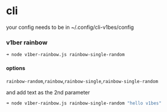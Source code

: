 # cli

your config needs to be in ~/.config/cli-v1bes/config



### v1ber rainbow

``` bash
➜ node v1ber-rainbow.js rainbow-single-random
```

#### options
`rainbow-random`,`rainbow`,`rainbow-single`,`rainbow-single-random`

and add text as the 2nd parameter

``` bash
➜ node v1ber-rainbow.js rainbow-single-random "hello v1bes"
```